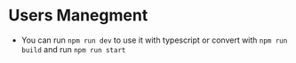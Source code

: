 # Users Manegment

- You can run `npm run dev` to use it with typescript or convert with `npm run build` and run `npm run start`
